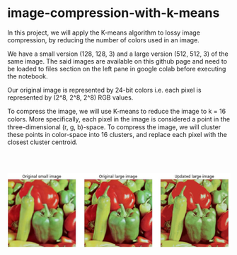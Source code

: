 # image-compression-with-k-means

In this project, we will apply the K-means algorithm to lossy image compression, by reducing the number of colors used in an image.

We have a small version (128, 128, 3) and a large version (512, 512, 3) of the same image. The said images are available on this github page and need to be loaded to files section on the left pane in google colab before executing the notebook.

Our original image is represented by 24-bit colors i.e. each pixel is represented by (2^8, 2^8, 2^8) RGB values.

To compress the image, we will use K-means to reduce the image to k = 16 colors. More speciﬁcally, each pixel in the image is considered a point in the three-dimensional (r, g, b)-space. To compress the image, we will cluster these points in color-space into 16 clusters, and replace each pixel with the closest cluster centroid.

<br><br>

![Results](/images/Result.jpg)
